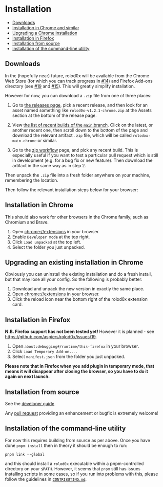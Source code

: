 # Installation

- [Downloads](#downloads)
- [Installation in Chrome and similar](#chrome)
- [Upgrading a Chrome installation](#chrome-upgrade)
- [Installation in Firefox](#firefox)
- [Installation from source](#source)
- [Installation of the command-line utility](#cli)

## Downloads <a name="downloads"></a>

In the (hopefully near) future, rolod0x will be available from the Chrome
Web Store (for which you can track progress in [#14][]) and Firefox Add-ons
directory (see [#19][] and [#15][]).  This will greatly simplify installation.

[#14]: https://github.com/aspiers/rolod0x/issues/14
[#15]: https://github.com/aspiers/rolod0x/issues/15
[#19]: https://github.com/aspiers/rolod0x/issues/19

However for now, you can download a `.zip` file from one of three places:

1. Go to [the releases page][releases], pick a recent release, and then look
   for an asset named something like `rolod0x-v1.2.1-chrome.zip` at the Assets
   section at the bottom of the release page.

2. View [the list of recent builds of the `main` branch][main].  Click
   on the latest, or another recent one, then scroll down to the
   bottom of the page and download the relevant artifact `.zip` file,
   which will be called `rolodox-main-chrome` or similar.

3. Go to the [zip workflow][] page, and pick any recent build.  This
   is especially useful if you want to test a particular pull request
   which is still in development (e.g. for a bug fix or new feature).
   Then download the artifact in the same way as in step 2.

[releases]: https://github.com/aspiers/rolod0x/releases
[main]: https://github.com/aspiers/rolod0x/actions/workflows/build-zip.yml?query=branch%3Amain
[zip workflow]: https://github.com/aspiers/rolod0x/actions/workflows/build-zip.yml

Then unpack the `.zip` file into a fresh folder anywhere on your machine,
remembering the location.

Then follow the relevant installation steps below for your browser:

## Installation in Chrome <a name="chrome"></a>

This should also work for other browsers in the Chrome family, such as
Chromium and Brave.

1. Open <chrome://extensions> in your browser.
2. Enable `Developer mode` at the top right.
3. Click `Load unpacked` at the top left.
4. Select the folder you just unpacked.

## Upgrading an existing installation in Chrome <a name="chrome-upgrade"></a>

Obviously you can uninstall the existing installation and do a fresh
install, but that may lose all your config.  So the following is probably
better:

1. Download and unpack the new version in exactly the same place.
2. Open <chrome://extensions> in your browser.
3. Click the reload icon near the bottom right of the rolod0x extension
   card.

## Installation in Firefox <a name="firefox"></a>

**N.B. Firefox support has not been tested yet!**  However it is
planned - see <https://github.com/aspiers/rolod0x/issues/19>.

1. Open `about:debugging#/runtime/this-firefox` in your browser.
2. Click `Load Temporary Add-on...`.
3. Select `manifest.json` from the folder you just unpacked.

**Please note that in Firefox when you add plugin in temporary mode, that
means it will disappear after closing the browser, so you have to do it
again on next launch.**

## Installation from source <a name="source"></a>

See the [developer guide][].

Any [pull request][using PRs] providing an enhancement or bugfix is
extremely welcome!

[developer guide]: ./dev-guide.md
[using PRs]: https://docs.github.com/en/pull-requests

## Installation of the command-line utility <a name="cli"></a>

For now this requires building from source as per above.  Once you
have done `pnpm install` then in theory it should be enough to run:

    pnpm link --global

and this should install a `rolod0x` executable within a
pnpm-controlled directory on your `$PATH`.  However, it seems that
`pnpm` still has issues installing scripts in some cases, so if you
run into problems with this, please follow the guidelines in
[`CONTRIBUTING.md`](../CONTRIBUTING.md).
